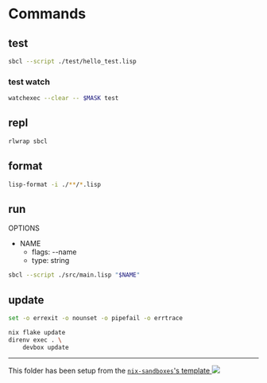 # Commands

## test

```sh
sbcl --script ./test/hello_test.lisp
```

### test watch

```sh
watchexec --clear -- $MASK test
```

## repl

```sh
rlwrap sbcl
```

## format

```sh
lisp-format -i ./**/*.lisp
```

## run

OPTIONS

- NAME
  - flags: --name
  - type: string

```sh
sbcl --script ./src/main.lisp "$NAME"
```

## update

```bash
set -o errexit -o nounset -o pipefail -o errtrace

nix flake update
direnv exec . \
    devbox update
```

---

<!-- markdownlint-disable-next-line MD045 -->
This folder has been setup from the [`nix-sandboxes`'s template ![](https://img.shields.io/gitlab/stars/pinage404/nix-sandboxes?style=social)](https://gitlab.com/pinage404/nix-sandboxes)
